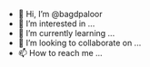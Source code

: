 - 👋 Hi, I’m @bagdpaloor
- 👀 I’m interested in ...
- 🌱 I’m currently learning ...
- 💞️ I’m looking to collaborate on ...
- 📫 How to reach me ...

<!---
bagdpaloor/bagdpaloor is a ✨ special ✨ repository because its `README.md` (this file) appears on your GitHub profile.
You can click the Preview link to take a look at your changes.
--->
